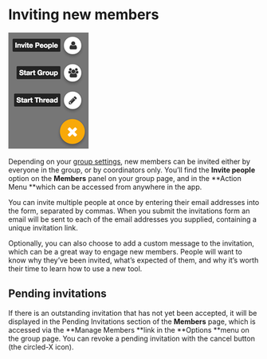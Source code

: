 # Inviting new members

<img class="screenshot" alt="Action menu" src="action menu.png" />

Depending on your [group settings](group_settings.html), new members can be invited either by everyone in the group, or by coordinators only. You’ll find the **Invite people** option on the **Members** panel on your group page, and in the **Action Menu **which can be accessed from anywhere in the app.

You can invite multiple people at once by entering their email addresses into the form, separated by commas. When you submit the invitations form an email will be sent to each of the email addresses you supplied, containing a unique invitation link.

Optionally, you can also choose to add a custom message to the invitation, which can be a great way to engage new members. People will want to know why they’ve been invited, what’s expected of them, and why it’s worth their time to learn how to use a new tool.

## Pending invitations

If there is an outstanding invitation that has not yet been accepted, it will be displayed in the Pending Invitations section of the **Members** page, which is accessed via the **Manage Members **link in the **Options **menu on the group page. You can revoke a pending invitation with the cancel button (the circled-X icon).
